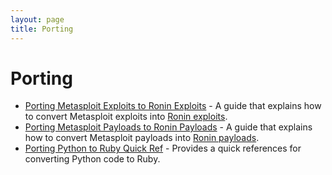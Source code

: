 ```yaml
---
layout: page
title: Porting
---
```


# Porting

* [Porting Metasploit Exploits to Ronin Exploits](metasploit_exploits_to_ronin_exploits.html) -
  A guide that explains how to convert Metasploit exploits into
  [Ronin exploits][ronin-exploits].
* [Porting Metasploit Payloads to Ronin Payloads](metasploit_payloads_to_ronin_payloads.html) -
  A guide that explains how to convert Metasploit payloads into
  [Ronin payloads][ronin-payloads].
* [Porting Python to Ruby Quick Ref](python_to_ruby_quick_ref.html) -
  Provides a quick references for converting Python code to Ruby.

[ronin-exploits]: https://github.com/ronin-rb/ronin-exploits#readme
[ronin-payloads]: https://github.com/ronin-rb/ronin-payloads#readme
